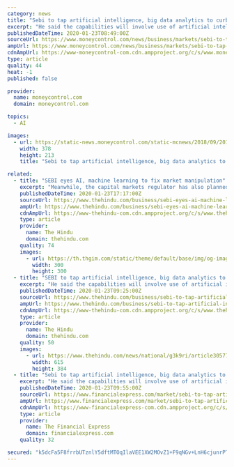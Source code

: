 ```yaml
---
category: news
title: "Sebi to tap artificial intelligence, big data analytics to curb market manipulations: Ajay Tyagi"
excerpt: "He said the capabilities will involve use of artificial intelligence, machine learning , big data analytics and natural language processing tools to spot market manipulation. The new plan involves creating a \"data lake\" project to augment analytical ..."
publishedDateTime: 2020-01-23T08:49:00Z
sourceUrl: https://www.moneycontrol.com/news/business/markets/sebi-to-tap-artificial-intelligence-big-data-analytics-to-curb-market-manipulations-ajay-tyagi-4849461.html
ampUrl: https://www.moneycontrol.com/news/business/markets/sebi-to-tap-artificial-intelligence-big-data-analytics-to-curb-market-manipulations-ajay-tyagi-4849461.html/amp
cdnAmpUrl: https://www-moneycontrol-com.cdn.ampproject.org/c/s/www.moneycontrol.com/news/business/markets/sebi-to-tap-artificial-intelligence-big-data-analytics-to-curb-market-manipulations-ajay-tyagi-4849461.html/amp
type: article
quality: 44
heat: -1
published: false

provider:
  name: moneycontrol.com
  domain: moneycontrol.com

topics:
  - AI

images:
  - url: https://static-news.moneycontrol.com/static-mcnews/2018/09/2018-09-24T142126Z_1_LYNXNPEE8N15X_RTROPTP_2_USA-TRADE-MEXICO-SIEMENS-378x213.jpg
    width: 378
    height: 213
    title: "Sebi to tap artificial intelligence, big data analytics to curb market manipulations: Ajay Tyagi"

related:
  - title: "SEBI eyes AI, machine learning to fix market manipulation"
    excerpt: "Meanwhile, the capital markets regulator has also planned a ‘data lake’ project using tools like machine learning, artificial intelligence and big data analysis among other things. Data lake refers to a repository of data that is stored in a very raw or unstructured manner. “Use of advanced technological tools such as artificial ..."
    publishedDateTime: 2020-01-23T17:17:00Z
    sourceUrl: https://www.thehindu.com/business/sebi-eyes-ai-machine-learning-to-fix-market-manipulation/article30636862.ece
    ampUrl: https://www.thehindu.com/business/sebi-eyes-ai-machine-learning-to-fix-market-manipulation/article30636862.ece/amp/
    cdnAmpUrl: https://www-thehindu-com.cdn.ampproject.org/c/s/www.thehindu.com/business/sebi-eyes-ai-machine-learning-to-fix-market-manipulation/article30636862.ece/amp/
    type: article
    provider:
      name: The Hindu
      domain: thehindu.com
    quality: 74
    images:
      - url: https://th.thgim.com/static/theme/default/base/img/og-image.jpg
        width: 300
        height: 300
  - title: "SEBI to tap artificial intelligence, big data analytics to curb market manipulations"
    excerpt: "He said the capabilities will involve use of artificial intelligence, machine learning, big data analytics and natural language processing tools to spot market manipulation. The new plan involves creating a “data lake” project to augment analytical capabilities, he said while speaking at the Speaking at the National Institute of Securities ..."
    publishedDateTime: 2020-01-23T09:25:00Z
    sourceUrl: https://www.thehindu.com/business/sebi-to-tap-artificial-intelligence-big-data-analytics-to-curb-market-manipulations/article30633040.ece
    ampUrl: https://www.thehindu.com/business/sebi-to-tap-artificial-intelligence-big-data-analytics-to-curb-market-manipulations/article30633040.ece/amp/
    cdnAmpUrl: https://www-thehindu-com.cdn.ampproject.org/c/s/www.thehindu.com/business/sebi-to-tap-artificial-intelligence-big-data-analytics-to-curb-market-manipulations/article30633040.ece/amp/
    type: article
    provider:
      name: The Hindu
      domain: thehindu.com
    quality: 50
    images:
      - url: https://www.thehindu.com/news/national/g3k9ri/article30577966.ece/ALTERNATES/LANDSCAPE_615/16THSEBI
        width: 615
        height: 384
  - title: "Sebi to tap artificial intelligence, big data analytics to curb market manipulations, says Chairman Ajay Tyagi"
    excerpt: "He said the capabilities will involve use of artificial intelligence, machine learning, big data analytics and natural language processing tools to spot market manipulation. The new plan involves creating a “data lake” project to augment analytical capabilities, he said while speaking at the National Institute of Securities Markets at ..."
    publishedDateTime: 2020-01-23T09:55:00Z
    sourceUrl: https://www.financialexpress.com/market/sebi-to-tap-artificial-intelligence-big-data-analytics-to-curb-market-manipulations-says-chairman-ajay-tyagi/1832721/
    ampUrl: https://www.financialexpress.com/market/sebi-to-tap-artificial-intelligence-big-data-analytics-to-curb-market-manipulations-says-chairman-ajay-tyagi/1832721/lite/
    cdnAmpUrl: https://www-financialexpress-com.cdn.ampproject.org/c/s/www.financialexpress.com/market/sebi-to-tap-artificial-intelligence-big-data-analytics-to-curb-market-manipulations-says-chairman-ajay-tyagi/1832721/lite/
    type: article
    provider:
      name: The Financial Express
      domain: financialexpress.com
    quality: 32

secured: "k5dcFa5F8frrbUTznlY5dftMTOqIlaVEE1XW2MOvZ1+F9qNGv+LnH6cjunrPTvi6jXgPOf0wt1I0I665puTGQ39hdr150+ZWlBxOGuke5FuDnOcYG/egBTaKldG+tUI+TIqQwMDw2z5ZRykpj9ApWdV1q7C9D/dcuu9ymeRo3HXnSGIflECpYAnH+k0kjlEPR1Cwz30YX7KGudtFqnjvlUM4v7myzsXJEV8JnjIB0X99eSX9+6uug/8Wq38YSu9QeuiepAmzaonVO+ee3F912I8p7GBiwvf4vT9wKt71/QgtjrqaC/+EN53saqE6bOYE;hPAxfMnM21sWQ68OT5qP0g=="
---
```



